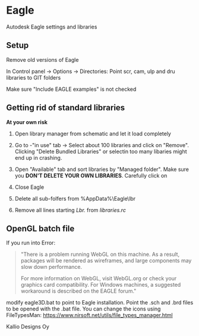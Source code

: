 # Eagle
Autodesk Eagle settings and libraries

## Setup

Remove old versions of Eagle

In Control panel -> Options -> Directories: Point scr, cam, ulp and dru libraries to GIT folders

Make sure "Include EAGLE examples" is not checked

## Getting rid of standard libraries

**At your own risk** 

1. Open library manager from schematic and let it load completely

2. Go to -"in use" tab -> Select about 100 libraries and click on "Remove". Clicking "Delete Bundled Libraries" or selectin too many libaries might end up in crashing.

2. Open "Available" tab and sort libraries by "Managed folder". Make sure you **DON'T DELETE YOUR OWN LIBRARIES**. Carefully click on 

3. Close Eagle

4. Delete all sub-folfers from %AppData%\Eagle\lbr

5. Remove all lines starting _Lbr._ from _libraries.rc_ 

## OpenGL batch file

If you run into Error:
> "There is a problem running WebGL on this machine. As a result, packages will be rendered as wireframes, and large components may slow down performance.
> 
> For more information on WebGL, visit WebGL.org or check your graphics card compatibility. For Windows machines, a suggested workaround is described on the EAGLE forum."

modify eagle3D.bat to point to Eagle installation. Point the .sch and .brd files to be opened with the .bat file. You can change the icons using FileTypesMan:
https://www.nirsoft.net/utils/file_types_manager.html

Kallio Designs Oy